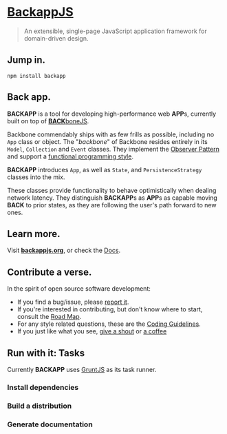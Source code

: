 # [BackappJS](http://backbonejs.org) #
> An extensible, single-page JavaScript application framework for domain-driven design.

## Jump in. ##
`npm install backapp`

## Back app. ##
**BACKAPP** is a tool for developing high-performance web **APP**s, currently built on top of
[**BACK**boneJS](http://backbonejs.org).

Backbone commendably ships with as few frills as possible, including no `App` class or object.
The "*backbone*" of Backbone resides entirely in its `Model`, `Collection` and  `Event` classes.
They implement the [Observer Pattern](http://en.wikipedia.org/wiki/Observer_pattern)
and support a [functional programming style](http://en.wikipedia.org/wiki/Functional_programming).

**BACKAPP** introduces `App`, as well as `State`, and `PersistenceStrategy` classes into the mix.

These classes provide functionality to behave optimistically when dealing network latency. 
They distinguish **BACKAPP**s as **APP**s as capable moving **BACK** to prior states,
as they are following the user's path forward to new ones.

## Learn more. ##
Visit **[backappjs.org](http://backappjs.org)**, or check the
[Docs](http://toomanydaves.github.io/backapp/docs).

## Contribute a verse. ##
In the spirit of open source software development:
* If you find a bug/issue, please
[report it](http://github.com/toomanydaves/backapp/issues).
* If you're interested in contributing, but don't know where to start, consult the
[Road Map](http://trello.com/toomanydaves/backapp).
* For any style related questions, these are the
[Coding Guidelines](http://toomanydaves.github.io/backapp/style-guide).
* If you just like what you see,
[give a shout]() or
[a coffee](https://pledgie.com/campaigns/24553)

## Run with it: Tasks ##
Currently **BACKAPP** uses [GruntJS](http://gruntjs.com) as its task runner.
### Install dependencies ###
### Build a distribution ###
### Generate documentation ###
